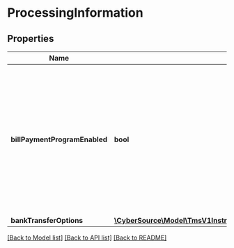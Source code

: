 # ProcessingInformation

## Properties
Name | Type | Description | Notes
------------ | ------------- | ------------- | -------------
**billPaymentProgramEnabled** | **bool** | Indicates that the payments for this customer profile are for the Bill Payment program. Possible values:   * false: Not a Visa Bill Payment.   * true: Visa Bill Payment. | [optional] [default to false]
**bankTransferOptions** | [**\CyberSource\Model\TmsV1InstrumentIdentifiersPaymentInstrumentsGet200ResponseEmbeddedProcessingInformationBankTransferOptions**](TmsV1InstrumentIdentifiersPaymentInstrumentsGet200ResponseEmbeddedProcessingInformationBankTransferOptions.md) |  | [optional] 

[[Back to Model list]](../README.md#documentation-for-models) [[Back to API list]](../README.md#documentation-for-api-endpoints) [[Back to README]](../README.md)



